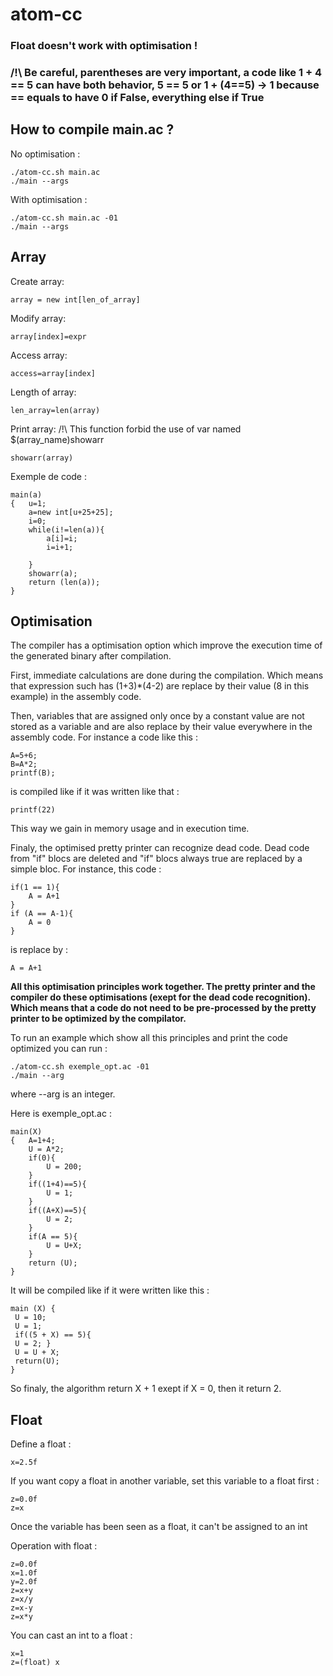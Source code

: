 # atom-cc

### Float doesn't work with optimisation !

### /!\ Be careful, parentheses are very important, a code like 1 + 4 == 5 can have both behavior, 5 == 5 or 1 + (4==5) -> 1 because == equals to have 0 if False, everything else if True

## How to compile main.ac ?

No optimisation :

```
./atom-cc.sh main.ac
./main --args
```

With optimisation :

```
./atom-cc.sh main.ac -01
./main --args
```

## Array

Create array:

```
array = new int[len_of_array]
```

Modify array:

```
array[index]=expr
```

Access array:

```
access=array[index]
```

Length of array:

```
len_array=len(array)
```

Print array:
/!\ This function forbid the use of var named $(array_name)showarr

```
showarr(array)
```
Exemple de code :
```
main(a)
{   u=1;
    a=new int[u+25+25];
    i=0;
    while(i!=len(a)){
        a[i]=i;
        i=i+1;

    }
    showarr(a);
    return (len(a));
}

```

## Optimisation

The compiler has a optimisation option which improve the execution time of the generated binary after compilation.

First, immediate calculations are done during the compilation. Which means that expression such has (1+3)\*(4-2) are replace by their value (8 in this example) in the assembly code.

Then, variables that are assigned only once by a constant value are not stored as a variable and are also replace by their value everywhere in the assembly code.
For instance a code like this :

```
A=5+6;
B=A*2;
printf(B);
```

is compiled like if it was written like that :

```
printf(22)
```

This way we gain in memory usage and in execution time.

Finaly, the optimised pretty printer can recognize dead code. Dead code from "if" blocs are deleted and "if" blocs always true are replaced by a simple bloc.
For instance, this code :

```
if(1 == 1){
    A = A+1
}
if (A == A-1){
    A = 0
}
```

is replace by :

```
A = A+1
```

**All this optimisation principles work together. The pretty printer and the compiler do these optimisations (exept for the dead code recognition). Which means that a code do not need to be pre-processed by the pretty printer to be optimized by the compilator.**

To run an example which show all this principles and print the code optimized you can run :

```
./atom-cc.sh exemple_opt.ac -01
./main --arg
```

where --arg is an integer.

Here is exemple_opt.ac :

```
main(X)
{   A=1+4;
    U = A*2;
    if(0){
        U = 200;
    }
    if((1+4)==5){
        U = 1;
    }
    if((A+X)==5){
        U = 2;
    }
    if(A == 5){
        U = U+X;
    }
    return (U);
}
```

It will be compiled like if it were written like this :

```
main (X) {
 U = 10;
 U = 1;
 if((5 + X) == 5){
 U = 2; }
 U = U + X;
 return(U);
}
```

So finaly, the algorithm return X + 1 exept if X = 0, then it return 2.

## Float

Define a float :

```
x=2.5f
```

If you want copy a float in another variable, set this variable to a float first :

```
z=0.0f
z=x
```

Once the variable has been seen as a float, it can't be assigned to an int

Operation with float :

```
z=0.0f
x=1.0f
y=2.0f
z=x+y
z=x/y
z=x-y
z=x*y
```

You can cast an int to a float :

```
x=1
z=(float) x
```
